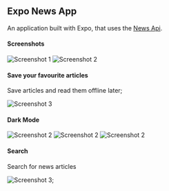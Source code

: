 ## Expo News App

An application built with Expo, that uses the [News Api](https://newsapi.org/).

#### Screenshots

![Screenshot 1](https://github.com/OrekuD/expo-news-app/blob/master/assets/screenshots/light-1.jpg?raw=true)
![Screenshot 2](https://github.com/OrekuD/expo-news-app/blob/master/assets/screenshots/light-2.jpg?raw=true)

#### Save your favourite articles

Save articles and read them offline later;

![Screenshot 3](https://github.com/OrekuD/expo-news-app/blob/master/assets/screenshots/light-3.jpg?raw=true)

#### Dark Mode

![Screenshot 2](https://github.com/OrekuD/expo-news-app/blob/master/assets/screenshots/dark-1.jpg?raw=true)
![Screenshot 2](https://github.com/OrekuD/expo-news-app/blob/master/assets/screenshots/dark-2.jpg?raw=true)
![Screenshot 2](https://github.com/OrekuD/expo-news-app/blob/master/assets/screenshots/dark-3.jpg?raw=true)

#### Search

Search for news articles

![Screenshot 3](https://github.com/OrekuD/expo-news-app/blob/master/assets/screenshots/dark-4.jpg?raw=true);
